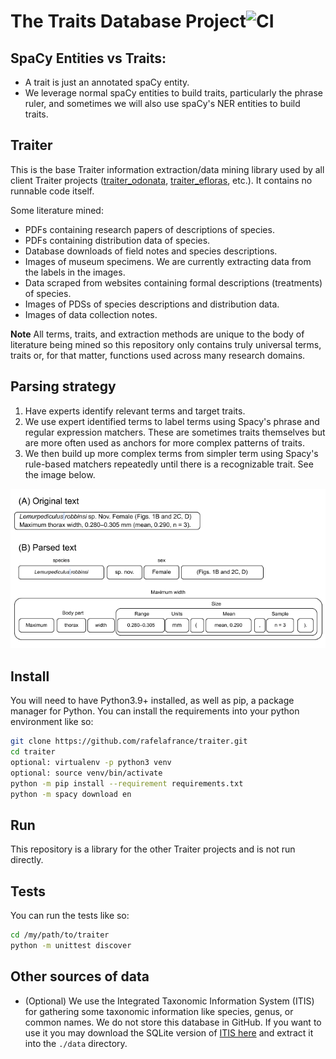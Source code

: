 # The Traits Database Project![CI](https://github.com/rafelafrance/traiter/workflows/CI/badge.svg)

## SpaCy Entities vs Traits:
- A trait is just an annotated spaCy entity.
- We leverage normal spaCy entities to build traits, particularly the phrase ruler, and sometimes we will also use spaCy's NER entities to build traits.

## Traiter
This is the base Traiter information extraction/data mining library used by all client Traiter projects ([traiter_odonata](https://github.com/rafelafrance/traiter_odonata), [traiter_efloras](https://github.com/rafelafrance/traiter_efloras), etc.). It contains no runnable code itself.

Some literature mined:
- PDFs containing research papers of descriptions of species.
- PDFs containing distribution data of species.
- Database downloads of field notes and species descriptions.
- Images of museum specimens. We are currently extracting data from the labels in the images.
- Data scraped from websites containing formal descriptions (treatments) of species.
- Images of PDSs of species descriptions and distribution data.
- Images of data collection notes.

**Note** All terms, traits, and extraction methods are unique to the body of literature being mined so this repository only contains truly universal terms, traits or, for that matter, functions used across many research domains.

## Parsing strategy
1. Have experts identify relevant terms and target traits.
1. We use expert identified terms to label terms using Spacy's phrase and regular expression matchers. These are sometimes traits themselves but are more often used as anchors for more complex patterns of traits.
1. We then build up more complex terms from simpler term using Spacy's rule-based matchers repeatedly until there is a recognizable trait. See the image below.

![parsing example](assets/anoplura_rules.png)

## Install
You will need to have Python3.9+ installed, as well as pip, a package manager for Python. You can install the requirements into your python environment like so:
```bash
git clone https://github.com/rafelafrance/traiter.git
cd traiter
optional: virtualenv -p python3 venv
optional: source venv/bin/activate
python -m pip install --requirement requirements.txt
python -m spacy download en
```

## Run
This repository is a library for the other Traiter projects and is not run directly.

## Tests
You can run the tests like so:
```bash
cd /my/path/to/traiter
python -m unittest discover
```

## Other sources of data
- (Optional) We use the Integrated Taxonomic Information System (ITIS) for gathering some taxonomic information like species, genus, or common names. We do not store this database in GitHub. If you want to use it you may download the SQLite version of [ITIS here](https://www.itis.gov/downloads/index.html) and extract it into the `./data` directory.
